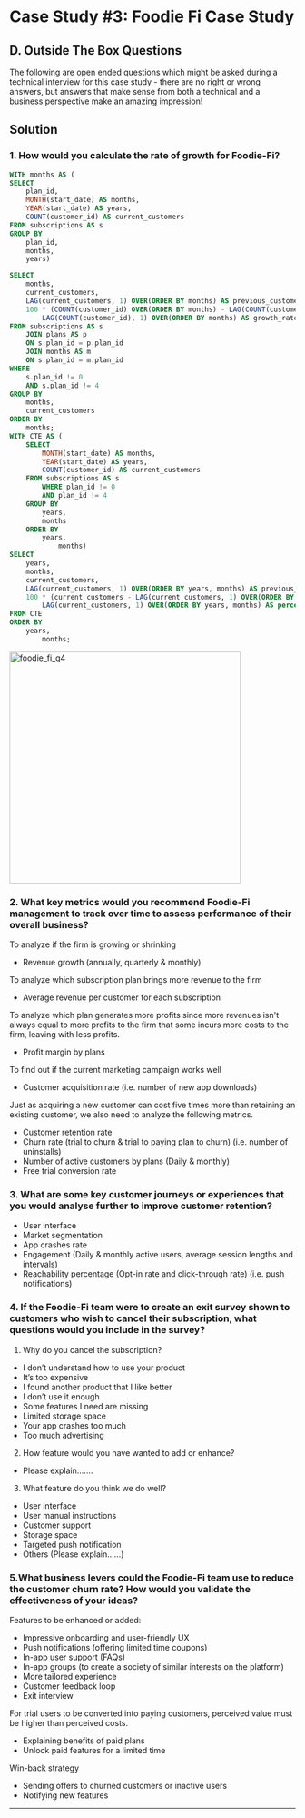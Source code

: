 # Case Study #3: Foodie Fi Case Study

## D. Outside The Box Questions

The following are open ended questions which might be asked during a technical interview for this case study - there are no right or wrong answers, but answers that make sense from both a technical and a business perspective make an amazing impression!

## Solution

### 1. How would you calculate the rate of growth for Foodie-Fi?

````sql
WITH months AS (
SELECT
	plan_id,
	MONTH(start_date) AS months,
	YEAR(start_date) AS years,
	COUNT(customer_id) AS current_customers
FROM subscriptions AS s
GROUP BY
	plan_id,
	months,
	years)

SELECT
	months,
	current_customers,
	LAG(current_customers, 1) OVER(ORDER BY months) AS previous_customers,
	100 * (COUNT(customer_id) OVER(ORDER BY months) - LAG(COUNT(customer_id), 1) OVER(ORDER BY months)) /
		LAG(COUNT(customer_id), 1) OVER(ORDER BY months) AS growth_rate
FROM subscriptions AS s
	JOIN plans AS p
	ON s.plan_id = p.plan_id
	JOIN months AS m
	ON s.plan_id = m.plan_id
WHERE
	s.plan_id != 0
	AND s.plan_id != 4
GROUP BY
	months,
	current_customers
ORDER BY
	months;
WITH CTE AS (
	SELECT
		MONTH(start_date) AS months,
		YEAR(start_date) AS years,
		COUNT(customer_id) AS current_customers
	FROM subscriptions AS s
    	WHERE plan_id != 0
		AND plan_id != 4
	GROUP BY
		years,
		months
	ORDER BY
		years,
        	months)
SELECT
	years,
	months,
	current_customers,
	LAG(current_customers, 1) OVER(ORDER BY years, months) AS previous_count,
	100 * (current_customers - LAG(current_customers, 1) OVER(ORDER BY years, months)) /
		LAG(current_customers, 1) OVER(ORDER BY years, months) AS percent
FROM CTE
ORDER BY
	years,
    	months;
````

<img width="407" alt="foodie_fi_q4" src="https://user-images.githubusercontent.com/84310475/191932632-ff7d3282-798e-46c1-8c99-c9a428b76d50.png">

### 2. What key metrics would you recommend Foodie-Fi management to track over time to assess performance of their overall business?
To analyze if the firm is growing or shrinking
- Revenue growth (annually, quarterly & monthly)

To analyze which subscription plan brings more revenue to the firm
- Average revenue per customer for each subscription

To analyze which plan generates more profits since more revenues isn't always equal to more profits to the firm that some incurs more costs to the firm, leaving with less profits.
- Profit margin by plans

To find out if the current marketing campaign works well
- Customer acquisition rate (i.e. number of new app downloads)

Just as acquiring a new customer can cost five times more than retaining an existing customer, we also need to analyze the following metrics.
- Customer retention rate
- Churn rate (trial to churn & trial to paying plan to churn) (i.e. number of uninstalls)
- Number of active customers by plans (Daily & monthly)
- Free trial conversion rate

### 3. What are some key customer journeys or experiences that you would analyse further to improve customer retention?
- User interface
- Market segmentation
- App crashes rate
- Engagement (Daily & monthly active users, average session lengths and intervals)
- Reachability percentage (Opt-in rate and click-through rate) (i.e. push notifications)

### 4. If the Foodie-Fi team were to create an exit survey shown to customers who wish to cancel their subscription, what questions would you include in the survey?
1. Why do you cancel the subscription?
-  I don’t understand how to use your product
-  It’s too expensive
-  I found another product that I like better
-  I don’t use it enough
-  Some features I need are missing
-  Limited storage space
-  Your app crashes too much
-  Too much advertising
2. How feature would you have wanted to add or enhance?
-  Please explain.......
3. What feature do you think we do well? 
- User interface
- User manual instructions
- Customer support
- Storage space
- Targeted push notification
- Others (Please explain......)

### 5.What business levers could the Foodie-Fi team use to reduce the customer churn rate? How would you validate the effectiveness of your ideas?
Features to be enhanced or added:
- Impressive onboarding and user-friendly UX
- Push notifications (offering limited time coupons)
- In-app user support (FAQs)
- In-app groups (to create a society of similar interests on the platform)
- More tailored experience
- Customer feedback loop
- Exit interview

For trial users to be converted into paying customers, perceived value must be higher than perceived costs.
- Explaining benefits of paid plans
- Unlock paid features for a limited time

Win-back strategy
- Sending offers to churned customers or inactive users
- Notifying new features

***
